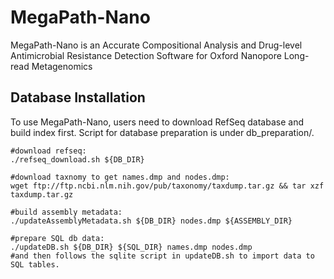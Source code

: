 # MegaPath-Nano
MegaPath-Nano is an Accurate Compositional Analysis and Drug-level Antimicrobial Resistance Detection Software for Oxford Nanopore Long-read Metagenomics

## Database Installation
To use MegaPath-Nano, users need to download RefSeq database and build index first. Script for database preparation is under db_preparation/.
```
#download refseq:
./refseq_download.sh ${DB_DIR}

#download taxnomy to get names.dmp and nodes.dmp:
wget ftp://ftp.ncbi.nlm.nih.gov/pub/taxonomy/taxdump.tar.gz && tar xzf taxdump.tar.gz

#build assembly metadata:
./updateAssemblyMetadata.sh ${DB_DIR} nodes.dmp ${ASSEMBLY_DIR}

#prepare SQL db data:
./updateDB.sh ${DB_DIR} ${SQL_DIR} names.dmp nodes.dmp
#and then follows the sqlite script in updateDB.sh to import data to SQL tables.
```
